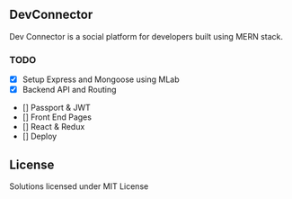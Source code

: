 ##  DevConnector

Dev Connector is a social platform for developers built using MERN stack.

### TODO

- [x] Setup Express and Mongoose using MLab 
- [x] Backend API and Routing
- [] Passport & JWT
- [] Front End Pages 
- [] React & Redux
- [] Deploy


## License

Solutions licensed under MIT License

